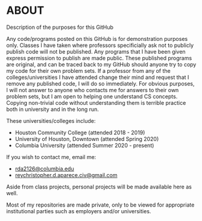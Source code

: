 # ABOUT
Description of the purposes for this GitHub

Any code/programs posted on this GitHub is for demonstration purposes only. Classes I have taken where professors specificially ask not to publicly publish code will not be published. Any programs that I have been given express permission to publish are made public. These published programs are original, and can be traced back to my GitHub should anyone try to copy my code for their own problem sets. If a professor from any of the colleges/universities I have attended change their mind and request that I remove any published code, I will do so immediately. For obvious purposes, I will not answer to anyone who contacts me for answers to their own problem sets, but I am open to helping one understand CS concepts. Copying non-trivial code without understanding them is terrible practice both in university and in the long run.

These universities/colleges include:
  - Houston Community College       (attended 2018 - 2019)
  - University of Houston, Downtown (attended Spring 2020)
  - Columbia University             (attended Summer 2020 - present)

If you wish to contact me, email me:
  - rda2126@columbia.edu
  - reychristopher.d.aparece.civ@gmail.com

Aside from class projects, personal projects will be made available here as well.

Most of my repositories are made private, only to be viewed for appropriate institutional parties such as employers and/or universities.
